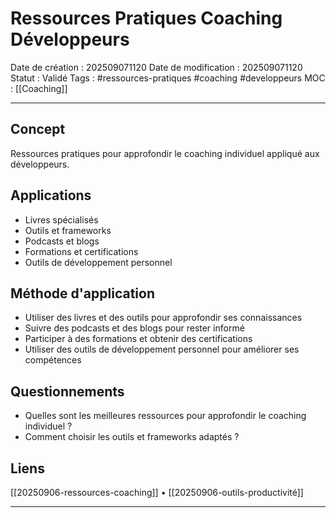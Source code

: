 # Ressources Pratiques Coaching Développeurs

Date de création : 202509071120
Date de modification : 202509071120
Statut : Validé
Tags : #ressources-pratiques #coaching #developpeurs
MOC : [[Coaching]]
***

## Concept

Ressources pratiques pour approfondir le coaching individuel appliqué aux développeurs.

## Applications

- Livres spécialisés
- Outils et frameworks
- Podcasts et blogs
- Formations et certifications
- Outils de développement personnel

## Méthode d'application

- Utiliser des livres et des outils pour approfondir ses connaissances
- Suivre des podcasts et des blogs pour rester informé
- Participer à des formations et obtenir des certifications
- Utiliser des outils de développement personnel pour améliorer ses compétences

## Questionnements

- Quelles sont les meilleures ressources pour approfondir le coaching individuel ?
- Comment choisir les outils et frameworks adaptés ?

## Liens

[[20250906-ressources-coaching]] • [[20250906-outils-productivité]]

***

